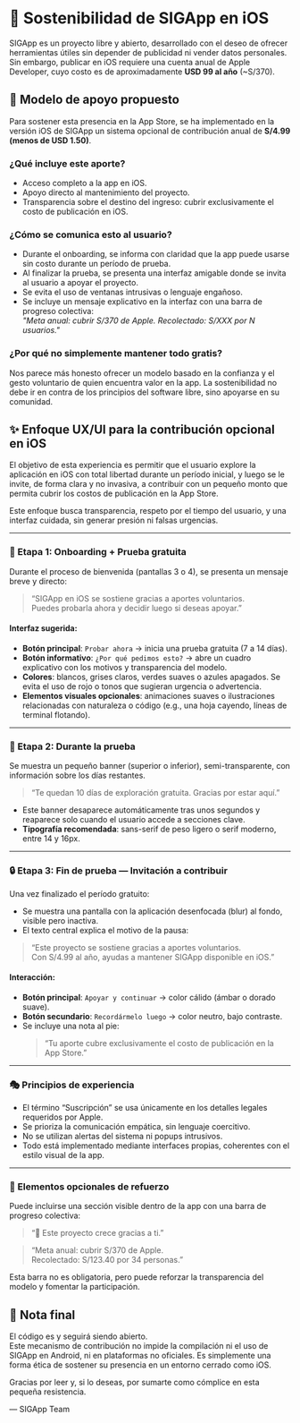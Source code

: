 # 🌿 Sostenibilidad de SIGApp en iOS

SIGApp es un proyecto libre y abierto, desarrollado con el deseo de ofrecer herramientas útiles sin depender de publicidad ni vender datos personales. Sin embargo, publicar en iOS requiere una cuenta anual de Apple Developer, cuyo costo es de aproximadamente **USD 99 al año** (~S/370).

## 🧭 Modelo de apoyo propuesto

Para sostener esta presencia en la App Store, se ha implementado en la versión iOS de SIGApp un sistema opcional de contribución anual de **S/4.99 (menos de USD 1.50)**.

### ¿Qué incluye este aporte?

- Acceso completo a la app en iOS.
- Apoyo directo al mantenimiento del proyecto.
- Transparencia sobre el destino del ingreso: cubrir exclusivamente el costo de publicación en iOS.

### ¿Cómo se comunica esto al usuario?

- Durante el onboarding, se informa con claridad que la app puede usarse sin costo durante un período de prueba.
- Al finalizar la prueba, se presenta una interfaz amigable donde se invita al usuario a apoyar el proyecto.
- Se evita el uso de ventanas intrusivas o lenguaje engañoso.
- Se incluye un mensaje explicativo en la interfaz con una barra de progreso colectiva:  
  _"Meta anual: cubrir S/370 de Apple. Recolectado: S/XXX por N usuarios."_

### ¿Por qué no simplemente mantener todo gratis?

Nos parece más honesto ofrecer un modelo basado en la confianza y el gesto voluntario de quien encuentra valor en la app. La sostenibilidad no debe ir en contra de los principios del software libre, sino apoyarse en su comunidad.

## ✨ Enfoque UX/UI para la contribución opcional en iOS

El objetivo de esta experiencia es permitir que el usuario explore la aplicación en iOS con total libertad durante un período inicial, y luego se le invite, de forma clara y no invasiva, a contribuir con un pequeño monto que permita cubrir los costos de publicación en la App Store.

Este enfoque busca transparencia, respeto por el tiempo del usuario, y una interfaz cuidada, sin generar presión ni falsas urgencias.

---

### 🌿 Etapa 1: Onboarding + Prueba gratuita

Durante el proceso de bienvenida (pantallas 3 o 4), se presenta un mensaje breve y directo:

> “SIGApp en iOS se sostiene gracias a aportes voluntarios.  
> Puedes probarla ahora y decidir luego si deseas apoyar.”

#### Interfaz sugerida:

- **Botón principal**: `Probar ahora` → inicia una prueba gratuita (7 a 14 días).
- **Botón informativo**: `¿Por qué pedimos esto?` → abre un cuadro explicativo con los motivos y transparencia del modelo.
- **Colores**: blancos, grises claros, verdes suaves o azules apagados. Se evita el uso de rojo o tonos que sugieran urgencia o advertencia.
- **Elementos visuales opcionales**: animaciones suaves o ilustraciones relacionadas con naturaleza o código (e.g., una hoja cayendo, líneas de terminal flotando).

---

### 🌊 Etapa 2: Durante la prueba

Se muestra un pequeño banner (superior o inferior), semi-transparente, con información sobre los días restantes.

> “Te quedan 10 días de exploración gratuita. Gracias por estar aquí.”

- Este banner desaparece automáticamente tras unos segundos y reaparece solo cuando el usuario accede a secciones clave.
- **Tipografía recomendada**: sans-serif de peso ligero o serif moderno, entre 14 y 16px.

---

### 🔒 Etapa 3: Fin de prueba — Invitación a contribuir

Una vez finalizado el período gratuito:

- Se muestra una pantalla con la aplicación desenfocada (blur) al fondo, visible pero inactiva.
- El texto central explica el motivo de la pausa:

> “Este proyecto se sostiene gracias a aportes voluntarios.  
> Con S/4.99 al año, ayudas a mantener SIGApp disponible en iOS.”

#### Interacción:

- **Botón principal**: `Apoyar y continuar` → color cálido (ámbar o dorado suave).
- **Botón secundario**: `Recordármelo luego` → color neutro, bajo contraste.
- Se incluye una nota al pie:
  > “Tu aporte cubre exclusivamente el costo de publicación en la App Store.”

---

### 🎭 Principios de experiencia

- El término “Suscripción” se usa únicamente en los detalles legales requeridos por Apple.
- Se prioriza la comunicación empática, sin lenguaje coercitivo.
- No se utilizan alertas del sistema ni popups intrusivos.
- Todo está implementado mediante interfaces propias, coherentes con el estilo visual de la app.

---

### 🎨 Elementos opcionales de refuerzo

Puede incluirse una sección visible dentro de la app con una barra de progreso colectiva:

> “🌱 Este proyecto crece gracias a ti.”

> “Meta anual: cubrir S/370 de Apple.  
> Recolectado: S/123.40 por 34 personas.”

Esta barra no es obligatoria, pero puede reforzar la transparencia del modelo y fomentar la participación.

## 🧷 Nota final

El código es y seguirá siendo abierto.  
Este mecanismo de contribución no impide la compilación ni el uso de SIGApp en Android, ni en plataformas no oficiales. Es simplemente una forma ética de sostener su presencia en un entorno cerrado como iOS.

Gracias por leer y, si lo deseas, por sumarte como cómplice en esta pequeña resistencia.

— SIGApp Team
